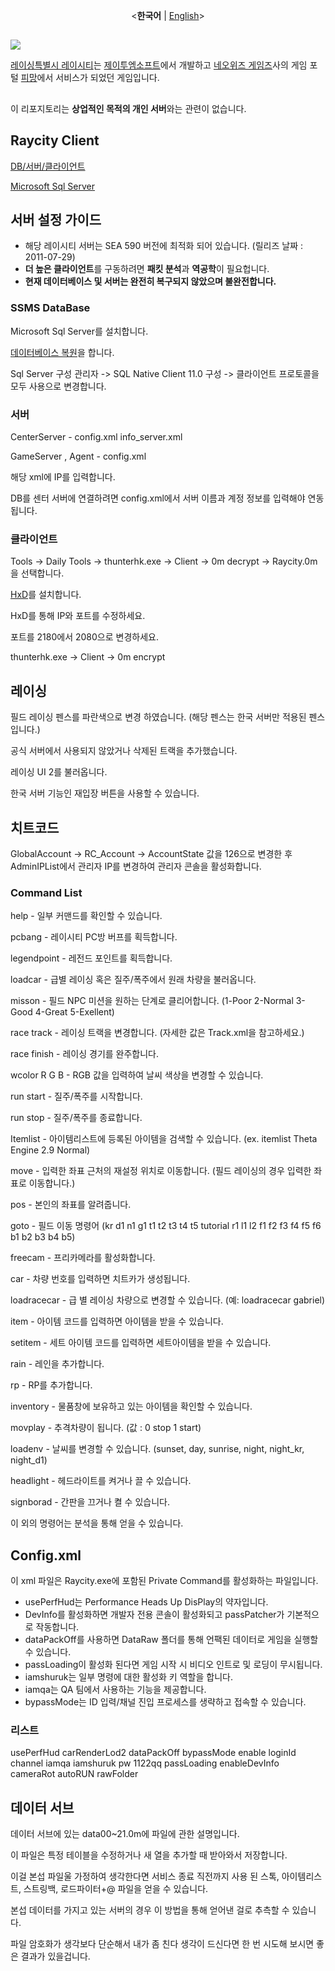 <p align="center">
  <<b>한국어</b>
  |
  <a href="https://github.com/NatsuFlatWhite/Raycity">English</a>>
</p>

##

<img src="title.jpg"  width="auto" height="auto">

[레이싱특별시 레이시티](https://mm.pmang.kr/pmang/raycity/event/20130329/popup.html#none)는 [제이투엠소프트](https://www.ea.com/ko-kr/ea-studios/ea-korea)에서 개발하고 [네오위즈 게임즈](https://www.neowiz.com)사의 게임 포털 [피망](https://www.pmang.com)에서 서비스가 되었던 게임입니다.
##
이 리포지토리는 **상업적인 목적의 개인 서버**와는 관련이 없습니다.

## Raycity Client
[DB/서버/클라이언트](https://drive.google.com/file/d/1FqvwlxtqDCkRy7KGYMwytcfSkeZxE_gc/view?usp=share_link)

[Microsoft Sql Server](https://www.microsoft.com/ko-kr/sql-server/sql-server-downloads)

## 서버 설정 가이드
- 해당 레이시티 서버는 SEA 590 버전에 최적화 되어 있습니다. (릴리즈 날짜 : 2011-07-29)
- **더 높은 클라이언트**를 구동하려면 **패킷 분석**과 **역공학**이 필요헙니다.
- **현재 데이터베이스 및 서버는 완전히 복구되지 않았으며 불완전합니다.**

### SSMS DataBase
Microsoft Sql Server를 설치합니다.

[데이터베이스 복원](https://learn.microsoft.com/ko-kr/sql/relational-databases/backup-restore/restore-a-database-backup-using-ssms?view=sql-server-ver16)을 합니다.

Sql Server 구성 관리자 ->  SQL Native Client 11.0 구성 -> 클라이언트 프로토콜을 모두 사용으로 변경합니다.</br>

### 서버
CenterServer - config.xml info_server.xml

GameServer , Agent - config.xml

해당 xml에 IP를 입력합니다.

DB를 센터 서버에 연결하려면 config.xml에서 서버 이름과 계정 정보를 입력해야 연동됩니다.

### 클라이언트
Tools -> Daily Tools -> thunterhk.exe -> Client -> 0m decrypt -> Raycity.0m을 선택합니다.

[HxD](https://mh-nexus.de/en/downloads.php?product=HxD20)를 설치합니다.

HxD를 통해 IP와 포트를 수정하세요.

포트를 2180에서 2080으로 변경하세요.

thunterhk.exe -> Client -> 0m encrypt

## 레이싱
필드 레이싱 펜스를 파란색으로 변경 하였습니다. (해당 펜스는 한국 서버만 적용된 펜스입니다.)

공식 서버에서 사용되지 않았거나 삭제된 트랙을 추가했습니다.

레이싱 UI 2를 불러옵니다.

한국 서버 기능인 재입장 버튼을 사용할 수 있습니다.

## 치트코드
GlobalAccount -> RC_Account -> AccountState 값을 126으로 변경한 후 AdminIPList에서 관리자 IP를 변경하여 관리자 콘솔을 활성화합니다.

### Command List
help - 일부 커맨드를 확인할 수 있습니다.

pcbang - 레이시티 PC방 버프를 획득합니다.

legendpoint - 레전드 포인트를 획득합니다. 

loadcar - 급별 레이싱 혹은 질주/폭주에서 원래 차량을 불러옵니다.

misson - 필드 NPC 미션을 원하는 단계로 클리어합니다. (1-Poor 2-Normal 3-Good 4-Great 5-Exellent)

race track - 레이싱 트랙을 변경합니다. (자세한 값은 Track.xml을 참고하세요.)

race finish - 레이싱 경기를 완주합니다.

wcolor R G B - RGB 값을 입력하여 날씨 색상을 변경할 수 있습니다.

run start - 질주/폭주를 시작합니다.

run stop - 질주/폭주를 종료합니다.

Itemlist - 아이템리스트에 등록된 아이템을 검색할 수 있습니다. (ex. itemlist Theta Engine 2.9 Normal)

move - 입력한 좌표 근처의 재설정 위치로 이동합니다. (필드 레이싱의 경우 입력한 좌표로 이동합니다.)

pos - 본인의 좌표를 알려줍니다.

goto - 필드 이동 명령어 (kr d1 n1 g1 t1 t2 t3 t4 t5 tutorial r1 l1 l2 f1 f2 f3 f4 f5 f6 b1 b2 b3 b4 b5)

freecam - 프리카메라를 활성화합니다.

car - 차량 번호를 입력하면 치트카가 생성됩니다.

loadracecar - 급 별 레이싱 차량으로 변경할 수 있습니다. (예: loadracecar gabriel)

item - 아이템 코드를 입력하면 아이템을 받을 수 있습니다.

setitem - 세트 아이템 코드를 입력하면 세트아이템을 받을 수 있습니다.

rain - 레인을 추가합니다.

rp - RP를 추가합니다.

inventory - 물품창에 보유하고 있는 아이템을 확인할 수 있습니다.

movplay - 추격차량이 됩니다. (값 : 0 stop 1 start)

loadenv - 날씨를 변경할 수 있습니다. (sunset, day, sunrise, night, night_kr, night_d1)

headlight - 헤드라이트를 켜거나 끌 수 있습니다.

signborad - 간판을 끄거나 켤 수 있습니다.

이 외의 명령어는 분석을 통해 얻을 수 있습니다.

## Config.xml
이 xml 파일은 Raycity.exe에 포함된 Private Command를 활성화하는 파일입니다.
</br>
- usePerfHud는 Performance Heads Up DisPlay의 약자입니다.</br>
- DevInfo를 활성화하면 개발자 전용 콘솔이 활성화되고 passPatcher가 기본적으로 작동합니다.</br>
- dataPackOff를 사용하면 DataRaw 폴더를 통해 언팩된 데이터로 게임을 실행할 수 있습니다.</br> 
- passLoading이 활성화 된다면 게임 시작 시 비디오 인트로 및 로딩이 무시됩니다.</br>
- iamshuruk는 일부 명령에 대한 활성화 키 역할을 합니다.</br>
- iamqa는 QA 팀에서 사용하는 기능을 제공합니다.</br>
- bypassMode는 ID 입력/채널 진입 프로세스를 생략하고 접속할 수 있습니다.

### 리스트
usePerfHud
carRenderLod2
dataPackOff
bypassMode enable loginId channel
iamqa
iamshuruk pw 1122qq
passLoading
enableDevInfo
cameraRot
autoRUN
rawFolder 

## 데이터 서브
데이터 서브에 있는 data00~21.0m에 파일에 관한 설명입니다.

이 파일은 특정 테이블을 수정하거나 새 열을 추가할 때 받아와서 저장합니다.

이걸 본섭 파일울 가정하여 생각한다면 서비스 종료 직전까지 사용 된 스톡, 아이템리스트, 스트링백, 로드파이터+@ 파일을 얻을 수 있습니다.

본섭 데이터를 가지고 있는 서버의 경우 이 방법을 통해 얻어낸 걸로 추측할 수 있습니다.

파일 암호화가 생각보다 단순해서 내가 좀 친다 생각이 드신다면 한 번 시도해 보시면 좋은 결과가 있을겁니다.
